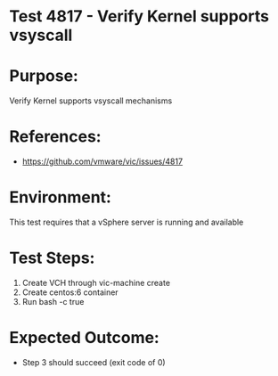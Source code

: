 Test 4817 - Verify Kernel supports vsyscall
=======

# Purpose:
Verify Kernel supports vsyscall mechanisms

# References:
* https://github.com/vmware/vic/issues/4817

# Environment:
This test requires that a vSphere server is running and available

# Test Steps:
1. Create VCH through vic-machine create
2. Create centos:6 container
3. Run bash -c true

# Expected Outcome:
* Step 3 should succeed (exit code of 0)

